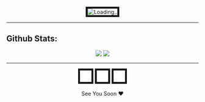 <p align="center">
  <img src="https://github.com/santuroy7/santuroy7/blob/main/pexels-karyme-fran%C3%A7a-1535907%20(1).jpg" alt="Loading.." width="900" height="450" border="5">
  </p>
  
  <hr>
  
## Github Stats:

<p align="center">
  <img src="https://github-readme-stats.vercel.app/api?username=santuroy7&show_icons=true&theme=dracula&line_height=32">
  <img src="https://github-readme-stats.vercel.app/api/top-langs/?username=santuroy7&count_private=true&theme=dracula">
</p>
<hr>

<p align="center">
  <a href="https://www.facebook.com/santu.roy.589" target="_top"><img src="https://github.com/santuroy7/santuroy7/blob/main/fb.png" alt="Loading.." width="30" height="30" border="5" /></a>
  <a href="https://www.instagram.com/it.s_roy__/" target="_top"><img src="https://github.com/santuroy7/santuroy7/blob/main/ig.png" alt="Loading.." width="30" height="30" border="5" /></a>
  <a href="https://twitter.com/Santu_Roy__" target="_top"><img src="https://github.com/santuroy7/santuroy7/blob/main/tw.png" alt="Loading.." width="30" height="30" border="5" /></a>
  </p>


 <p align="center">
   See You Soon ❤
 </p>

